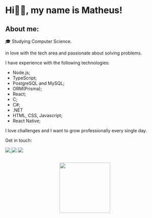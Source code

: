  # Hi👋🏻, my name is Matheus!

  ## About me: 
   🎓 Studying Computer Science.
  
  in love with the tech area and passionate about solving problems.

   I have experience with the following technologies:
  - Node.js;
  - TypeScript;
  - PostgreSQL and MySQL;
  - ORM(Prisma);
  - React;
  - C;
  - C#;
  - .NET
  - HTML, CSS, Javascript;
  - React Native;

   I love challenges and I want to grow professionally every single day.

   Get in touch:
   <div> 
     <a href="https://www.instagram.com/matheusmuruc1/"> <img src="https://img.shields.io/badge/-Instagram-%23E4405F?style=for-the-badge&logo=instagram&logoColor=white"</a>
     <a href="https://www.linkedin.com/in/matheus-muruci-32a645232/" target="_blank"><img src="https://img.shields.io/badge/-LinkedIn-%230077B5?style=for-the-badge&logo=linkedin&logoColor=white" target="_blank"></a>
      <a href = "mailto:matheusmuruci@outlook.com"><img src="https://img.shields.io/badge/-Gmail-%23333?style=for-the-badge&logo=gmail&logoColor=white" target="_blank"></a>
   </div>
   
  ##
  
  <div align="center"> 
   <a href="https://github.com/Matheusmslopes"> 
   <img height="160em" src="https://github-readme-stats.vercel.app/api/top-langs/?username=Matheusmslopes&layout=compact&langs_count=7&theme=merko"/> 
  </div> 


   

  

